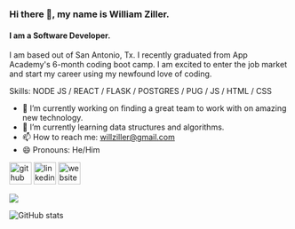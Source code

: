### Hi there 👋, my name is William Ziller.
#### I am a Software Developer.
I am based out of San Antonio, Tx. I recently graduated from App Academy's 6-month coding boot camp. I am excited to enter the job market and start my career using my newfound love of coding.

Skills: NODE JS / REACT / FLASK / POSTGRES / PUG / JS / HTML / CSS

- 🔭 I’m currently working on finding a great team to work with on amazing new technology. 
- 🌱 I’m currently learning data structures and algorithms. 
- 📫 How to reach me: willziller@gmail.com 
- 😄 Pronouns: He/Him 


[<img src='https://cdn.jsdelivr.net/npm/simple-icons@3.0.1/icons/github.svg' alt='github' height='40'>](https://github.com/wziller)  [<img src='https://cdn.jsdelivr.net/npm/simple-icons@3.0.1/icons/linkedin.svg' alt='linkedin' height='40'>](https://www.linkedin.com/in/william-ziller-99b45a90/)  [<img src='https://cdn.jsdelivr.net/npm/simple-icons@3.0.1/icons/icloud.svg' alt='website' height='40'>](https://www.williamziller.dev/)  

<img
  src="https://github-readme-stats.vercel.app/api/top-langs/?username=wziller"
/>

![GitHub stats](https://github-readme-stats.vercel.app/api?username=wziller&show_icons=true)  

